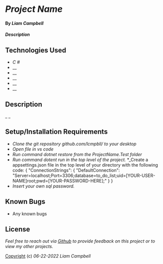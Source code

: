 # _Project Name_

#### By _Liam Campbell_



#### _Description_



## Technologies Used

* _C #_
* __
* __
* __
* __
* __

## Description

_   _

## Setup/Installation Requirements

* _Clone the git repository github.com/lcmpbll/ to your desktop_
* _Open file in vs code_
* _Run command dotnet restore from the ProjectName.Test folder_
* _Run command dotent run in the top level of the project._
*_Create a appsettings.json file in the top level of your directory with the following code: {
    "ConnectionStrings": {
        "DefaultConnection": "Server=localhost;Port=3306;database=to_do_list;uid=[YOUR-USER-NAME]root;pwd=[YOUR-PASSWORD-HERE];"
    }
}
* _Insert your own sql password._




## Known Bugs

* Any known bugs

## License

_Feel free to reach out via [Github](github.com.lcmpbll) to provide feedback on this project or to view my other projects._

[Copyright](LICENSE) (c) _06-22-2022_ _Liam Campbell_
